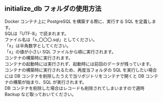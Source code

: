 ## initialize_db フォルダの使用方法

Docker コンテナ上に PostgreSQL を構築する際に、実行する SQL を定義します。  
SQLは「UTF-8」で読まれます。  
ファイル名は「x\_〇〇〇.sql」としてください。  
「x」は半角数字としてください。  
「x」の値が小さい SQL ファイルから順に実行されます。  
コンテナの構築時に実行されます。  
コンテナの起動時には実行されず、起動時には前回のデータが残っています。  
コンテナの構築時に実行されるため、再度当フォルダの SQL を実行したい場合には DB コンテナを削除したうえで当リポジトリをコンテナで開くと DB コンテナの構築が始まり、SQL が実行されます。  
DB コンテナを削除した場合はレコードも削除されてしまいますので適時 Backup など取っておいてください。  

